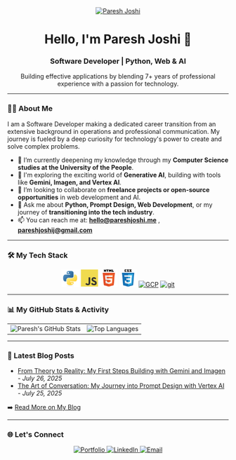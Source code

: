 <div align="center">
  <a href="https://pareshjoshi.me/">

  <img src="https://media.licdn.com/dms/image/v2/D4E16AQHJUwMEX5kSpw/profile-displaybackgroundimage-shrink_350_1400/B4EZj.7D63HgAY-/0/1756623553817?e=1762387200&v=beta&t=FYkGVlA7Iu0rMtGMCXDCEDoe34d7tehTOuCC-MKc7P8" alt="Paresh Joshi" width="500" height="600">
   
  </a>
  <h1>
    Hello, I'm Paresh Joshi 👋
  </h1>
  <h3>
    Software Developer | Python, Web & AI
  </h3>
  <p>
    Building effective applications by blending 7+ years of professional experience with a passion for technology.
  </p>
</div>

---

### 👨‍💻 About Me

I am a Software Developer making a dedicated career transition from an extensive background in operations and professional communication. My journey is fueled by a deep curiosity for technology's power to create and solve complex problems.

-   🌱 I’m currently deepening my knowledge through my **Computer Science studies at the University of the People**.
-   🚀 I'm exploring the exciting world of **Generative AI**, building with tools like **Gemini, Imagen, and Vertex AI**.
-   👯 I’m looking to collaborate on **freelance projects or open-source opportunities** in web development and AI.
-   💬 Ask me about **Python, Prompt Design, Web Development**, or my journey of **transitioning into the tech industry**.
-   📫 You can reach me at: **hello@pareshjoshi.me** , **pareshjoshij@gmail.com**

---

### 🛠️ My Tech Stack

<p align="center">
  <a href="https://www.python.org" target="_blank" rel="noreferrer"><img src="https://raw.githubusercontent.com/devicons/devicon/master/icons/python/python-original.svg" alt="python" width="40" height="40"/></a>
  <a href="https://developer.mozilla.org/en-US/docs/Web/JavaScript" target="_blank" rel="noreferrer"><img src="https://raw.githubusercontent.com/devicons/devicon/master/icons/javascript/javascript-original.svg" alt="javascript" width="40" height="40"/></a>
  <a href="https://www.w3.org/html/" target="_blank" rel="noreferrer"><img src="https://raw.githubusercontent.com/devicons/devicon/master/icons/html5/html5-original-wordmark.svg" alt="html5" width="40" height="40"/></a>
  <a href="https://www.w3schools.com/css/" target="_blank" rel="noreferrer"><img src="https://raw.githubusercontent.com/devicons/devicon/master/icons/css3/css3-original-wordmark.svg" alt="css3" width="40" height="40"/></a>
  <a href="https://cloud.google.com/vertex-ai" target="_blank" rel="noreferrer"><img src="https://www.vectorlogo.zone/logos/google_cloud/google_cloud-icon.svg" alt="GCP" width="40" height="40"/></a>
  <a href="https://git-scm.com/" target="_blank" rel="noreferrer"><img src="https://www.vectorlogo.zone/logos/git-scm/git-scm-icon.svg" alt="git" width="40" height="40"/></a>
</p>

---

### 📊 My GitHub Stats & Activity

<div align="center">
  <table>
    <tr valign="top">
      <td>
        <img src="https://github-readme-stats.vercel.app/api?username=pareshjoshij&show_icons=true&theme=tokyonight&hide_border=true&include_all_commits=true&count_private=true&cache_seconds=3600" alt="Paresh's GitHub Stats"/>
      </td>
      <td>
        <img src="https://github-readme-stats.vercel.app/api/top-langs/?username=pareshjoshij&layout=compact&theme=tokyonight&hide_border=true&langs_count=6" alt="Top Languages"/>
      </td>
    </tr>
  </table>
</div>

---

### 📝 Latest Blog Posts

- [From Theory to Reality: My First Steps Building with Gemini and Imagen](https://pareshjoshi.me/blog/from-theory-to-reality-my-first-steps-building-with-gemini-and-imagen/) - *July 26, 2025*
- [The Art of Conversation: My Journey into Prompt Design with Vertex AI](https://pareshjoshi.me/blog/the-art-of-conversation-my-journey-into-prompt-design-with-vertex-ai/) - *July 25, 2025*

➡️ [Read More on My Blog](https://pareshjoshi.me/blog/)

---

### 🌐 Let's Connect

<p align="center">
  <a href="https://pareshjoshi.me/" target="_blank">
    <img src="https://img.shields.io/badge/Portfolio-000000?style=for-the-badge&logo=About.me&logoColor=white" alt="Portfolio"/>
  </a>
  <a href="https://www.linkedin.com/in/pareshjoshij/" target="_blank">
    <img src="https://img.shields.io/badge/LinkedIn-0077B5?style=for-the-badge&logo=linkedin&logoColor=white" alt="LinkedIn"/>
  </a>
  <a href="mailto:hello@pareshjoshi.me">
    <img src="https://img.shields.io/badge/Email-D14836?style=for-the-badge&logo=gmail&logoColor=white" alt="Email"/>
  </a>
</p>
